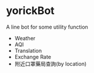 # yorickBot
A line bot for some utility function
- Weather
- AQI
- Translation
- Exchange Rate
- 附近口罩藥局查詢(by location)
